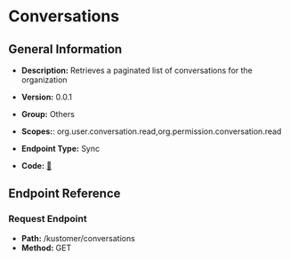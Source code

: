 # Conversations

## General Information

- **Description:** Retrieves a paginated list of conversations for the organization

- **Version:** 0.0.1
- **Group:** Others
- **Scopes:**: org.user.conversation.read,org.permission.conversation.read
- **Endpoint Type:** Sync
- **Code:** [🔗](https://github.com/NangoHQ/integration-templates/tree/main/integrations/kustomer/syncs/conversations.ts)

## Endpoint Reference

### Request Endpoint

- **Path:** /kustomer/conversations
- **Method:** GET
